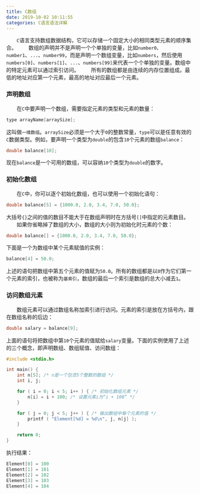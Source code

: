 ```yaml
---
title: C数组
date: 2019-10-02 10:11:55
categories: C语言语法详解
---
```

&emsp;&emsp;`C`语言支持数组数据结构，它可以存储一个固定大小的相同类型元素的顺序集合。
&emsp;&emsp;数组的声明并不是声明一个个单独的变量，比如`number0`、`number1`、`...`、`number99`，而是声明一个数组变量，比如`numbers`，然后使用`numbers[0]`、`numbers[1]`、`...`、`numbers[99]`来代表一个个单独的变量。数组中的特定元素可以通过索引访问。
&emsp;&emsp;所有的数组都是由连续的内存位置组成。最低的地址对应第一个元素，最高的地址对应最后一个元素。

### 声明数组

&emsp;&emsp;在`C`中要声明一个数组，需要指定元素的类型和元素的数量：

``` cpp
type arrayName[arraySize];
```

这叫做`一维数组`。`arraySize`必须是一个大于`0`的整数常量，`type`可以是任意有效的`C`数据类型。例如，要声明一个类型为`double`的包含`10`个元素的数组`balance`：

``` cpp
double balance[10];
```

现在`balance`是一个可用的数组，可以容纳`10`个类型为`double`的数字。

### 初始化数组

&emsp;&emsp;在`C`中，你可以逐个初始化数组，也可以使用一个初始化语句：

``` cpp
double balance[5] = {1000.0, 2.0, 3.4, 7.0, 50.0};
```

大括号`{}`之间的值的数目不能大于在数组声明时在方括号`[]`中指定的元素数目。
&emsp;&emsp;如果你省略掉了数组的大小，数组的大小则为初始化时元素的个数：

``` cpp
double balance[] = {1000.0, 2.0, 3.4, 7.0, 50.0};
```

下面是一个为数组中某个元素赋值的实例：

``` cpp
balance[4] = 50.0;
```

上述的语句把数组中第五个元素的值赋为`50.0`。所有的数组都是以`0`作为它们第一个元素的索引，也被称为`基索引`，数组的最后一个索引是数组的总大小减去`1`。

### 访问数组元素

&emsp;&emsp;数组元素可以通过数组名称加索引进行访问。元素的索引是放在方括号内，跟在数组名称的后边：

``` cpp
double salary = balance[9];
```

上面的语句将把数组中第`10`个元素的值赋给`salary`变量。下面的实例使用了上述的三个概念，即声明数组、数组赋值、访问数组：

``` cpp
#include <stdio.h>

int main() {
    int n[5]; /* n是一个包含5个整数的数组 */
    int i, j;

    for ( i = 0; i < 5; i++ ) { /* 初始化数组元素 */
        n[i] = i + 100; /* 设置元素i为“i + 100” */
    }

    for ( j = 0; j < 5; j++ ) { /* 输出数组中每个元素的值 */
        printf ( "Element[%d] = %d\n", j, n[j] );
    }

    return 0;
}
```

执行结果：

``` cpp
Element[0] = 100
Element[1] = 101
Element[2] = 102
Element[3] = 103
Element[4] = 104
```